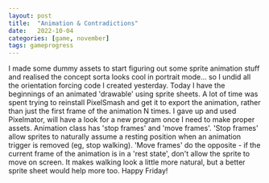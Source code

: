 ```yaml
---
layout: post
title:  "Animation & Contradictions"
date:   2022-10-04
categories: [game, november]
tags: gameprogress
---
```


I made some dummy assets to start figuring out some sprite animation stuff and realised the concept sorta looks cool in portrait mode... so I undid all the orientation forcing code I created yesterday. Today I have the beginnings of an animated 'drawable' using sprite sheets. A lot of time was spent trying to reinstall PixelSmash and get it to export the animation, rather than just the first frame of the animation N times. I gave up and used Pixelmator, will have a look for a new program once I need to make proper assets. Animation class has 'stop frames' and 'move frames'. 'Stop frames' allow sprites to naturally assume a resting position when an animation trigger is removed (eg, stop walking). 'Move frames' do the opposite - if the current frame of the animation is in a 'rest state', don't allow the sprite to move on screen. It makes walking look a little more natural, but a better sprite sheet would help more too. Happy Friday!
